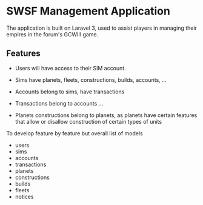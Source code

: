 # SWSF Management Application

The application is built on Laravel 3, used to assist players in managing their empires in the forum's GCWIII game.

## Features

* Users will have access to their SIM account.
* Sims have planets, fleets, constructions, builds, accounts, ...
* Accounts belong to sims, have transactions
* Transactions belong to accounts ...

* Planets constructions belong to planets, as planets have certain features that allow or disallow construction of certain types of units

To develop feature by feature but overall list of models 

- users
- sims
- accounts
- transactions
- planets
- constructions
- builds
- fleets
- notices
